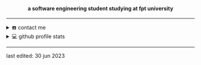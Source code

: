 <div align="center">
<h4 align="center">a software engineering student studying at fpt university</h4>
</div>

-----

<details>
  <summary>☎️ contact me</summary>
<div>
  <samp>
    <h2 align="center">you can reach me by:</h2>
    <p align="center">
      <br/>
      <a href="https://www.linkedin.com/in/toantran11/" target="blank"><img align="center"
         src="https://img.shields.io/badge/linkedin-%230077B5.svg?&style=for-the-badge&logo=linkedin&logoColor=white&color=071A2C"
         alt="toanftraanf" height="30"/></a>
      <a href="mailto:tranthetoan2003@gmail.com" target="blank"><img align="center"
         src="https://img.shields.io/badge/gmail-%231DA1F2.svg?&style=for-the-badge&logo=gmail&logoColor=white&color=071A2C"
         alt="toanftraanf" height="30"/></a>
    </p>
  <p align="center">
      <a href="https://instagram.com/toantran.11" target="blank"><img align="center"
         src="https://img.shields.io/badge/instagram-%23E4405F.svg?&style=for-the-badge&logo=instagram&logoColor=white&color=071A2C"
         alt="azzar" height="30"/></a>
      <a href="https://fb.com/toantran.0311" target="blank"><img align="center"
         src="https://img.shields.io/badge/facebook-%231877F2.svg?&style=for-the-badge&logo=facebook&logoColor=white&color=071A2C"
         alt="toanftraanf" height="30"/></a>
      <a href="https://twitter.com/toantran_11" target="blank"><img align="center"
         src="https://img.shields.io/badge/twitter-%231DA1F2.svg?&style=for-the-badge&logo=twitter&logoColor=white&color=071A2C"
         alt="toanftraanf" height="30"/></a>
      <br>
    </p>
  </samp>
</div>
</details>

<details> 
  <summary>💻 github profile stats</summary>
  <div>
  <samp>
    <h2 align="center"> github stats </h2>
      <br/>
    <details open>
  <summary><h3>languages</h3></summary>
            <p align="center">
        <a href="https://github.com/toanftraanf/">
          <img src="https://github-readme-stats.vercel.app/api/top-langs/?username=toanftraanf&langs_count=6&theme=tokyonight&layout=compact&hide_border=true"
          alt="toanftraanf :: overall Top Langs " /></a>
</details>
    <details open>
  <summary><h3>stasistic</h3></summary>
        <p align="center">
          <a href="https://github.com/toanftraanf/">
          <img src="https://github-readme-stats.vercel.app/api?username=toanftraanf&show_icons=true&theme=tokyonight&hide_border=true" />
          <img src="https://github-readme-streak-stats.herokuapp.com/?user=toanftraanf&theme=tokyonight&hide_border=true" />
          </a>
       </p>
     <br>
     </samp>
  </div>    
</details>

-----
last edited: 30 jun 2023

